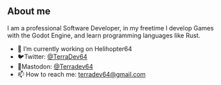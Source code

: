 ## About me

I am a professional Software Developer, in my freetime I develop Games with the Godot Engine, and learn programming languages like Rust.

- 🔭 I’m currently working on Helihopter64
- 🐦Twitter: [@TerraDev64](https://twitter.com/TerraDev64)
- 🐘Mastodon: [@Terradev64](https://mastodon.gamedev.place/@TerraDev64)
- 📫 How to reach me: terradev64@gmail.com

<!-- <a href="https://github.com/anuraghazra/github-readme-stats">
  <img align="center" src="https://github-readme-stats.vercel.app/api?username=TerraDev64&show_icons=true&bg_color=1e1e2e&text_color=cdd6f4&icon_color=cba6f7&title_color=94e2d5" />
</a>
<br>
<br>
<a href="https://github.com/anuraghazra/convoychat">
  <img align="center" src="https://github-readme-stats.vercel.app/api/top-langs/?username=TerraDev64&layout=compact&bg_color=1e1e2e&text_color=cdd6f4&icon_color=cba6f7&title_color=94e2d5&hide=hlsl,shaderlab" />
</a> -->

